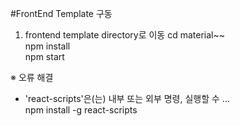 #FrontEnd Template 구동<br>

1. frontend template directory로 이동
cd material~~ <br>
npm install<br>
npm start<br>

※ 오류 해결<br>
- 'react-scripts'은(는) 내부 또는 외부 명령, 실행할 수 ... <br>
npm install -g react-scripts <br>

